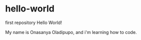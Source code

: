 # hello-world
first repository
Hello World!

My name is Onasanya Oladipupo, and i'm learning how to code.
